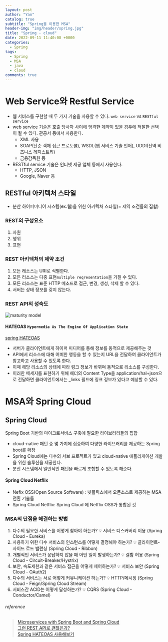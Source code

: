 ```yaml
---
layout: post
author: "Yan"
catalog: true
subtitle: "Spring을 이용한 MSA"
header-img: "img/header/spring.jpg"
title: "Spring - cloud"
date: 2022-09-11 11:40:08 +0000
categories:
  - Spring
tags:
  - Spring
  - MSA
  - java
  - cloud
comments: true
---
```


# Web Service와 Restful Service

- 웹 서비스를 구현할 때 두 가지 기술을 사용할 수 있다. `web service` vs `RESTful service`
- web service 기술은 호출 당사자 사이에 엄격한 계약이 있을 경우에 적절한 선택이 될 수 있다. 관공서 등에서 사용한다.
  - XML 사용
  - SOAP(단순 객체 접근 프로토콜), WSDL(웹 서비스 기술 언어), UDDI(전역 비즈니스 레지스트리)
  - 금융감독원 등
- RESTful service 기술은 인터넷 제공 업체 등에서 사용한다.
  - HTTP, JSON
  - Google, Naver 등

## RESTful 아키텍처 스타일

- 분산 하이퍼미디어 시스템(ex.웹)을 위한 아키텍처 스타일(= 제약 조건들의 집합)

### REST의 구성요소
1. 자원
2. 행위 
3. 표현 

### REST 아키텍처의 제약 조건
1. 모든 레소스는 URI로 식별한다. 
2. 모든 리소스는 다중 표현`multiple reqresentation`을 가질 수 있다.
3. 모든 리소스는 표준 HTTP 메소드로 접근, 변경, 생성, 삭제 할 수 있다.
4. 서버는 상태 정보를 갖지 않는다.

### REST API의 성숙도
![maturity model](https://blog.kakaocdn.net/dn/VS4ID/btrBayhqJhJ/RmRxwbxUKfgs0D1f77gGw0/img.png)

#### HATEOAS `Hypermedia As The Engine Of Application State`

[spring HATEOAS](https://spring.io/projects/spring-hateoas)
- 서버가 클라이언트에게 하이퍼 미디어를 통해 정보를 동적으로 제공해주는 것
- API에서 리소스에 대해 어떠한 행동을 할 수 있는지 URL을 전달하여 클라이언트가 참고하고 사용할 수 있도록 한다.
- 이때 해당 리소스의 상태에 따라 링크 정보가 바뀌며 동적으로 리소스를 구성한다.
- 이러한 메세지를 표현하기 위해 헤더의 Content Type을 application/hal+json으로 전달하면 클라이언트에서는 _links 필드에 링크 정보가 있다고 예상할 수 있다.

# MSA와 Spring Cloud

## Spring Cloud

Spring Boot 기반의 마이크로서비스 구축에 필요한 라이브러리들의 집합

- cloud-native 패턴 중 몇 가지에 집중하여 다양한 라이브러리를 제공하는 Spring boot를 확장
- Spring Cloud에는 다수의 서브 프로젝트가 있고 cloud-native 애플리케이션 개발을 위한 솔루션을 제공한다.
- 분산 시스템에서 일반적인 패턴을 빠르게 조합할 수 있도록 해준다.

#### Spring Cloud Netflix

- Nefix OSS(Open Source Software) : 넷플릭스에서 오픈소스로 제공하는 MSA 전환 기술들
- Spring Cloud Netflix: Spring Cloud 에 Netflix OSS가 통합된 것

### MSA의 단점을 해결하는 방법

1. 다수의 필요한 서비스를 어떻게 찾아야 하는가? 💡 서비스 디스커버리 이용 (Spring Cloud - Eureka)
2. 사용하기 위한 다수 서비스의 인스턴스를 어떻게 결정해야 하는가? 💡 클라이언트-사이드 로드 밸런싱 (Spring Cloud - Ribbon)
3. 개별적인 서비스가 응답하지 않을 때 어떤 일이 발생하는가? 💡 결함 허용 (Spring Cloud - Circuit-Breaker/Hystrix)
4. 보안, 속도제한과 같은 서비스 접근을 어떻게 제어하는가? 💡 서비스 보안 (Spring Cloud - OAuth2)
5. 다수의 서비스는 서로 어떻게 커뮤니케이션 하는가? 💡 HTTP/메시징 (Spring Cloud - Feign/Spring Cloud Stream)
6. 서비스간 ACID는 어떻게 달성하는가? 💡 CQRS (Spring Cloud - Conductor/Camel)

###### reference

> [Microservices with Spring Boot and Spring Cloud](https://youtube.com/playlist?list=PLOSNUO27qFbv95vD0Cc5Vwtro4vcMZGiy)    
> [그런 REST API로 괜찮은가?](https://youtu.be/RP_f5dMoHFc)  
> [Spring HATEOAS 사용해보기](https://brunch.co.kr/@purpledev/29)